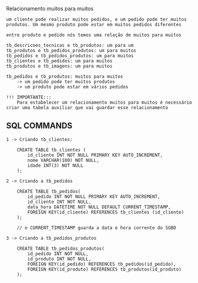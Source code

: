 Relacionamento muitos para muitos

    um cliente pode realizar muitos pedidos, e um pedido pode ter muitos produtos. Um mesmo produto pode estar em muitos pedidos diferentes

    entre produto e pedido nós temos uma relação de muitos para muitos

    tb_descricoes_tecnicas e tb_produtos: um para um
    tb_produtos e tb_pedidos_produtos: um para muitos
    tb_pedidos e tb_pedidos_produtos: um para muitos
    tb_clientes e tb_pedidos: um para muitos
    tb_produtos e tb_imagens: um para muitos

    tb_pedidos e tb_produtos: muitos para muitos
        -> um pedido pode ter muitos produtos
        -> um produto pode estar em vários pedidos

    !!! IMPORTANTE:::
        Para estabelecer um relacionamento muitos para muitos é necessário criar uma tabela auxiliar que vai guardar esse relacionamento

## SQL COMMANDS

    1 -> Criando tb_clientes:

        CREATE TABLE tb_clientes (
            id_cliente INT NOT NULL PRIMARY KEY AUTO_INCREMENT,
            nome VARCHAR(100) NOT NULL,
            idade INT(3) NOT NULL
        );

    2 -> Criando a tb_pedidos

        CREATE TABLE tb_pedidos(
            id_pedido INT NOT NULL PRIMARY KEY AUTO_INCREMENT,
            id_cliente INT NOT NULL,
            data_hora DATETIME NOT NULL DEFAULT CURRENT_TIMESTAMP,
            FOREIGN KEY(id_cliente) REFERENCES tb_clientes (id_cliente)
        );

        // o CURRENT_TIMESTAMP guarda a data e hora corrente do SGBD

    3 -> Criando a tb_pedidos_produtos

        CREATE TABLE tb_pedidos_produtos(    
            id_pedido INT NOT NULL,
            id_produto INT NOT NULL,
            FOREIGN KEY(id_pedido) REFERENCES tb_pedidos(id_pedido),
            FOREIGN KEY(id_produto) REFERENCES tb_produtos(id_produto)
        );